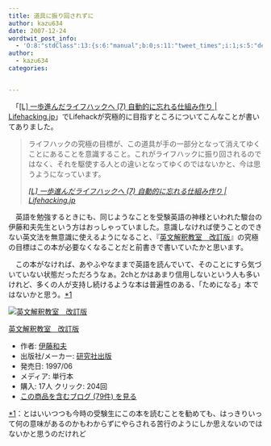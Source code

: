 ```yaml
---
title: 道具に振り回されずに
author: kazu634
date: 2007-12-24
wordtwit_post_info:
  - 'O:8:"stdClass":13:{s:6:"manual";b:0;s:11:"tweet_times";i:1;s:5:"delay";i:0;s:7:"enabled";i:1;s:10:"separation";s:2:"60";s:7:"version";s:3:"3.7";s:14:"tweet_template";b:0;s:6:"status";i:2;s:6:"result";a:0:{}s:13:"tweet_counter";i:2;s:13:"tweet_log_ids";a:1:{i:0;i:3511;}s:9:"hash_tags";a:0:{}s:8:"accounts";a:1:{i:0;s:7:"kazu634";}}'
author:
  - kazu634
categories:


---
```

<div class="section">
<p>
    　「<a href="http://lifehacking.jp/2007/12/to-be-a-better-ilfehacker-7/" onclick="__gaTracker('send', 'event', 'outbound-article', 'http://lifehacking.jp/2007/12/to-be-a-better-ilfehacker-7/', '&#091;L&#093; 一歩進んだライフハックへ (7) 自動的に忘れる仕組み作り | Lifehacking.jp');" target="_blank">&#91;L&#93; 一歩進んだライフハックへ (7) 自動的に忘れる仕組み作り | Lifehacking.jp</a>」でLifehackが究極的に目指すところについてこんなことが書いてありました。
</p>
  
<blockquote title="[L] title | Lifehacking.jp" cite="http://lifehacking.jp/2007/12/to-be-a-better-ilfehacker-7/">
<p>
      ライフハックの究極の目標が、この道具が手の一部分となって消えてゆくことにあることを意識すること。これがライフハックに振り回されるのではなく、それを駆使する人との違いとなってゆくのではないかと、今は思うようになっています。
</p>
    
<p>
<cite><a href="http://lifehacking.jp/2007/12/to-be-a-better-ilfehacker-7/" onclick="__gaTracker('send', 'event', 'outbound-article', 'http://lifehacking.jp/2007/12/to-be-a-better-ilfehacker-7/', '&#091;L&#093; 一歩進んだライフハックへ (7) 自動的に忘れる仕組み作り | Lifehacking.jp');" target="_blank">&#91;L&#93; 一歩進んだライフハックへ (7) 自動的に忘れる仕組み作り | Lifehacking.jp</a></cite>
</p>
</blockquote>
  
<p>
    　英語を勉強するときにも、同じようなことを受験英語の神様といわれた駿台の伊藤和夫先生という方はおっしゃっていました。意識しなければ使うことのできない英文法を無意識に使えるようになること、『<a href="http://d.hatena.ne.jp/asin/4327764124" onclick="__gaTracker('send', 'event', 'outbound-article', 'http://d.hatena.ne.jp/asin/4327764124', '英文解釈教室　改訂版');">英文解釈教室　改訂版</a>』の究極の目標はこの本が必要なくなることだと前書きで書いていたかと思います。
</p>
  
<p>
    　この本がなければ、あやふやなままで英語を読んでいて、そのことにすら気づいていない状態だっただろうなぁ。2chとかはあまり信用しないという人も多いけれど、多くの人が支持し続けるような本は普遍性のある、「ためになる」本ではないかと思う。<span class="footnote"><a href="/sirocco634/#f1" name="fn1" title="とはいいつつも今時の受験生にこの本を読むことを勧めても、はっきりいって何の意味があるのかもわからずにやらされる苦行のようにしか思えないのではないかと思うのだけれど">*1</a></span>
</p>
  
<div class="hatena-asin-detail">
<a href="http://www.amazon.co.jp/dp/4327764124/?tag=hatena_st1-22&ascsubtag=d-7ibv" onclick="__gaTracker('send', 'event', 'outbound-article', 'http://www.amazon.co.jp/dp/4327764124/?tag=hatena_st1-22&ascsubtag=d-7ibv', '');"><img src="https://images-na.ssl-images-amazon.com/images/I/41Q8qS6WC%2BL._SL160_.jpg" class="hatena-asin-detail-image" alt="英文解釈教室　改訂版" title="英文解釈教室　改訂版" /></a></p> 
    
<div class="hatena-asin-detail-info">
<p class="hatena-asin-detail-title">
<a href="http://www.amazon.co.jp/dp/4327764124/?tag=hatena_st1-22&ascsubtag=d-7ibv" onclick="__gaTracker('send', 'event', 'outbound-article', 'http://www.amazon.co.jp/dp/4327764124/?tag=hatena_st1-22&ascsubtag=d-7ibv', '英文解釈教室　改訂版');">英文解釈教室　改訂版</a>
</p>
      
<ul>
<li>
<span class="hatena-asin-detail-label">作者:</span> <a href="http://d.hatena.ne.jp/keyword/%B0%CB%C6%A3%CF%C2%C9%D7" onclick="__gaTracker('send', 'event', 'outbound-article', 'http://d.hatena.ne.jp/keyword/%B0%CB%C6%A3%CF%C2%C9%D7', '伊藤和夫');" class="keyword">伊藤和夫</a>
</li>
<li>
<span class="hatena-asin-detail-label">出版社/メーカー:</span> <a href="http://d.hatena.ne.jp/keyword/%B8%A6%B5%E6%BC%D2%BD%D0%C8%C7" onclick="__gaTracker('send', 'event', 'outbound-article', 'http://d.hatena.ne.jp/keyword/%B8%A6%B5%E6%BC%D2%BD%D0%C8%C7', '研究社出版');" class="keyword">研究社出版</a>
</li>
<li>
<span class="hatena-asin-detail-label">発売日:</span> 1997/06
</li>
<li>
<span class="hatena-asin-detail-label">メディア:</span> 単行本
</li>
<li>
<span class="hatena-asin-detail-label">購入</span>: 17人 <span class="hatena-asin-detail-label">クリック</span>: 204回
</li>
<li>
<a href="http://d.hatena.ne.jp/asin/4327764124" onclick="__gaTracker('send', 'event', 'outbound-article', 'http://d.hatena.ne.jp/asin/4327764124', 'この商品を含むブログ (79件) を見る');" target="_blank">この商品を含むブログ (79件) を見る</a>
</li>
</ul>
</div>
    
<div class="hatena-asin-detail-foot">
</div>
</div>
</div>

<div class="footnote">
<p class="footnote">
<a href="/sirocco634/#fn1" name="f1">*1</a>：とはいいつつも今時の受験生にこの本を読むことを勧めても、はっきりいって何の意味があるのかもわからずにやらされる苦行のようにしか思えないのではないかと思うのだけれど
</p>
</div>

